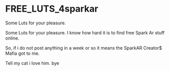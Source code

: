# FREE_LUTS_4sparkar
Some Luts for your pleasure.


Some Luts for your pleasure.
I know how hard it is to find free Spark Ar stuff online. 

So, if i do not post anything in a week or so it means the SparkAR Creator$ Mafia got to me.
<div>
Tell my cat i love him.
bye</div>
